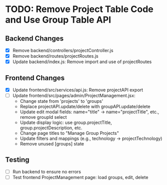 # TODO: Remove Project Table Code and Use Group Table API

## Backend Changes

- [x] Remove backend/controllers/projectController.js
- [x] Remove backend/routes/projectRoutes.js
- [x] Update backend/index.js: Remove import and use of projectRoutes

## Frontend Changes

- [x] Update frontend/src/services/api.js: Remove projectAPI export
- [ ] Update frontend/src/pages/admin/ProjectManagement.jsx:
  - Change state from 'projects' to 'groups'
  - Replace projectAPI.update/delete with groupAPI.update/delete
  - Update edit modal fields: name="title" -> name="projectTitle", etc., remove groupId select
  - Update display logic: use group.projectTitle, group.projectDescription, etc.
  - Change page titles to "Manage Group Projects"
  - Update filters and mappings (e.g., technology -> projectTechnology)
  - Remove unused [groups] state

## Testing

- [ ] Run backend to ensure no errors
- [ ] Test frontend ProjectManagement page: load groups, edit, delete

